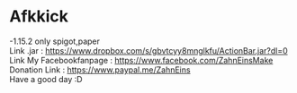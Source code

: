 # Afkkick
-1.15.2 only spigot,paper                                                                                                             
Link .jar : https://www.dropbox.com/s/gbvtcyy8mnglkfu/ActionBar.jar?dl=0                                                                  
Link My Facebookfanpage : https://www.facebook.com/ZahnEinsMake                                                                     
Donation Link : https://www.paypal.me/ZahnEins                                                                            
Have a good day :D  
